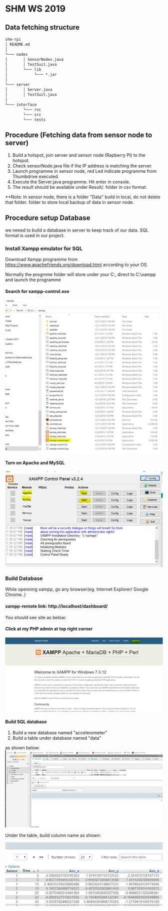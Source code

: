 # SHM WS 2019

## Data fetching structure

```
shm-rpi
│ README.md
│
└─── nodes
│       │ SensorNodes.java
│       │ TestSuit.java   
│       └─── lib
│            └─── *.jar
│
└─── server
│       │ Server.java
│       │ TestSuit.java
│
└─── interface
        └─── rsc
        └─── src
        └─── tests
```

## Procedure (Fetching data from sensor node to server)

1. Build a hotspot, join server and sensor node (Rapberry PI) to the hotspot.
2. Check sensorNode.java file if the IP address is matching the server.
3. Launch programme in sensor node, red Led indicate programme from Thumbdrive executed.
4. Execute the Server.java programme. Hit enter in console.
5. The result should be available under Result/. folder in csv format.

**Note: In sensor node, there is a folder "Data" build in local, do not delete that folder.
folder to store local backup of data in sensor node.

## Procedure setup Database

we neeed to build a database in server to keep track of our data. SQL format is used in our project.

### Install Xampp emulator for SQL

Download Xampp programme from https://www.apachefriends.org/download.html according to your OS.

Normally the progmme folder will store under your C:\, direct to C:\xampp and launch the programme

#### Search for xampp-control.exe

![Programme Launch](images/image1.jpeg)

#### Turn on Apache and MySQL

![Turn on Apache and MySQL](images/image2.jpeg)

### Build Database

While openning xampp, go any browser(eg. Internet Explorer/ Google Chrome..) 

#### xampp-remote link: http://localhost/dashboard/

You should see site as below:

#### Click at my PHP admin at top right corner

![localhost](images/image3.jpeg)

#### Build SQL database 
1. Build a new database named "accelerometer"
2. Build a table under database named "data"

as shown below:
![database](images/image4.jpeg)

Under the table, build column name as shown:

![database 2](images/image5.jpeg)